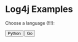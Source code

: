 # Log4j Examples

<head>
<link rel="stylesheet" href="https://cdnjs.cloudflare.com/ajax/libs/prism/1.27.0/themes/prism.min.css">
<script src="https://cdnjs.cloudflare.com/ajax/libs/prism/1.27.0/prism.min.js"></script>
<script src="https://cdnjs.cloudflare.com/ajax/libs/prism/1.27.0/components/prism-python.min.js"></script>
<script src="https://cdnjs.cloudflare.com/ajax/libs/prism/1.27.0/components/prism-go.min.js"></script>
<link rel="stylesheet" href="codeblock.css">
</head>

Choose a language (!!!):
<div class="language-tabs">
        <button id="python-tab" class="active-tab" data-language="python">Python</button>
        <button id="go-tab" data-language="go">Go</button>
    </div>
    <pre><code id="code-block" class="language-python"></code></pre>

<script src="codepreviewer.js"></script>

